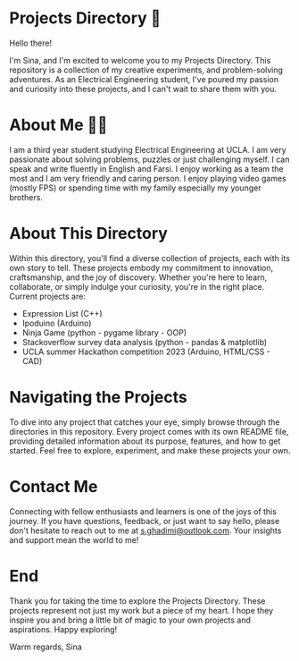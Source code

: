 
# Projects Directory 📝

Hello there!

I'm Sina, and I'm excited to welcome you to my Projects Directory. This repository is a collection of my creative experiments, and problem-solving adventures. As an Electrical Engineering student, I've poured my passion and curiosity into these projects, and I can't wait to share them with you.
# About Me 👨‍💻

I am a third year student studying Electrical Engineering at UCLA. I am very passionate about solving problems, puzzles or just challenging myself. I can speak and write fluently in English and Farsi. I enjoy working as a team the most and I am very friendly and caring person. I enjoy playing video games (mostly FPS) or spending time with my family especially my younger brothers. 
# About This Directory 

Within this directory, you'll find a diverse collection of projects, each with its own story to tell. These projects embody my commitment to innovation, craftsmanship, and the joy of discovery. Whether you're here to learn, collaborate, or simply indulge your curiosity, you're in the right place.
Current projects are:
-  Expression List (C++)
-  Ipoduino (Arduino)
-  Ninja Game (python - pygame library - OOP)
-  Stackoverflow survey data analysis (python - pandas & matplotlib)
-  UCLA summer Hackathon competition 2023 (Arduino, HTML/CSS - CAD)

# Navigating the Projects
To dive into any project that catches your eye, simply browse through the directories in this repository. Every project comes with its own README file, providing detailed information about its purpose, features, and how to get started. Feel free to explore, experiment, and make these projects your own.

# Contact Me
Connecting with fellow enthusiasts and learners is one of the joys of this journey. If you have questions, feedback, or just want to say hello, please don't hesitate to reach out to me at 
s.ghadimi@outlook.com. Your insights and support mean the world to me!
# End
Thank you for taking the time to explore the Projects Directory. These projects represent not just my work but a piece of my heart. I hope they inspire you and bring a little bit of magic to your own projects and aspirations. Happy exploring!

Warm regards,
Sina



